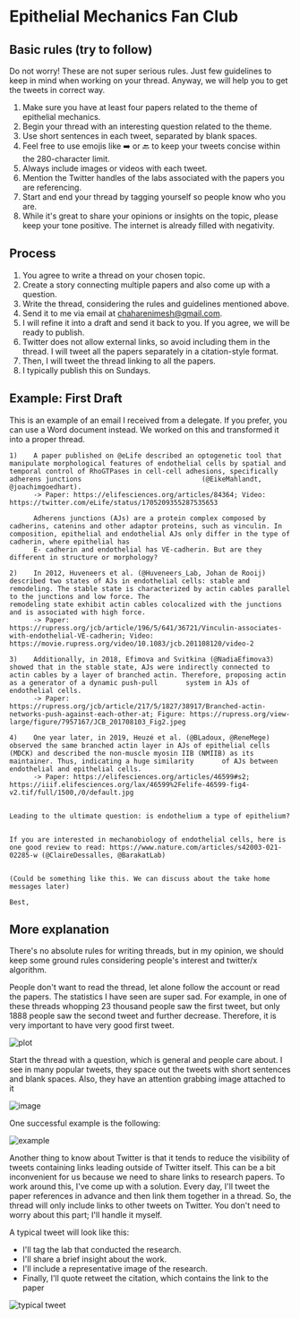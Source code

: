 # Epithelial Mechanics Fan Club

## Basic rules (try to follow)

Do not worry! These are not super serious rules. Just few guidelines to keep in mind when working on your thread. Anyway, we will help you to get the tweets in correct way.

1. Make sure you have at least four papers related to the theme of epithelial mechanics.
2. Begin your thread with an interesting question related to the theme.
3. Use short sentences in each tweet, separated by blank spaces.
4. Feel free to use emojis like ➡️ or 🔙 to keep your tweets concise within the 280-character limit.
5. Always include images or videos with each tweet.
6. Mention the Twitter handles of the labs associated with the papers you are referencing.
7. Start and end your thread by tagging yourself so people know who you are.
8. While it's great to share your opinions or insights on the topic, please keep your tone positive. The internet is already filled with negativity.

## Process

1. You agree to write a thread on your chosen topic.
2. Create a story connecting multiple papers and also come up with a question.
3. Write the thread, considering the rules and guidelines mentioned above.
4. Send it to me via email at chaharenimesh@gmail.com.
5. I will refine it into a draft and send it back to you. If you agree, we will be ready to publish.
6. Twitter does not allow external links, so avoid including them in the thread. I will tweet all the papers separately in a citation-style format.
7. Then, I will tweet the thread linking to all the papers.
8. I typically publish this on Sundays.

## Example: First Draft

This is an example of an email I received from a delegate. If you prefer, you can use a Word document instead. We worked on this and transformed it into a proper thread.

```
1)    A paper published on @eLife described an optogenetic tool that manipulate morphological features of endothelial cells by spatial and temporal control of RhoGTPases in cell-cell adhesions, specifically adherens junctions                              (@EikeMahlandt, @joachimgoedhart).
      -> Paper: https://elifesciences.org/articles/84364; Video: https://twitter.com/eLife/status/1705209355287535653

      Adherens junctions (AJs) are a protein complex composed by cadherins, catenins and other adaptor proteins, such as vinculin. In composition, epithelial and endothelial AJs only differ in the type of cadherin, where epithelial has
      E- cadherin and endothelial has VE-cadherin. But are they different in structure or morphology?

2)    In 2012, Huveneers et al. (@Huveneers_Lab, Johan de Rooij) described two states of AJs in endothelial cells: stable and remodeling. The stable state is characterized by actin cables parallel to the junctions and low force. The                           remodeling state exhibit actin cables colocalized with the junctions and is associated with high force.
      -> Paper: https://rupress.org/jcb/article/196/5/641/36721/Vinculin-associates-with-endothelial-VE-cadherin; Video: https://movie.rupress.org/video/10.1083/jcb.201108120/video-2

3)    Additionally, in 2018, Efimova and Svitkina (@NadiaEfimova3) showed that in the stable state, AJs were indirectly connected to actin cables by a layer of branched actin. Therefore, proposing actin as a generator of a dynamic push-pull       system in AJs of endothelial cells.
      -> Paper: https://rupress.org/jcb/article/217/5/1827/38917/Branched-actin-networks-push-against-each-other-at; Figure: https://rupress.org/view-large/figure/7957167/JCB_201708103_Fig2.jpeg

4)    One year later, in 2019, Heuzé et al. (@BLadoux, @ReneMege) observed the same branched actin layer in AJs of epithelial cells (MDCK) and described the non-muscle myosin IIB (NMIIB) as its maintainer. Thus, indicating a huge similarity       of AJs between endothelial and epithelial cells.
      -> Paper: https://elifesciences.org/articles/46599#s2; https://iiif.elifesciences.org/lax/46599%2Felife-46599-fig4-v2.tif/full/1500,/0/default.jpg


Leading to the ultimate question: is endothelium a type of epithelium?


If you are interested in mechanobiology of endothelial cells, here is one good review to read: https://www.nature.com/articles/s42003-021-02285-w (@ClaireDessalles, @BarakatLab)


(Could be something like this. We can discuss about the take home messages later)

Best,
```

## More explanation

There's no absolute rules for writing threads, but in my opinion, we should keep some ground rules considering people's interest and twitter/x algorithm.

People don't want to read the thread, let alone follow the account or read the papers. The statistics I have seen are super sad. For example, in one of these threads whopping 23 thousand people saw the first tweet, but only 1888 people saw the second tweet and further decrease. Therefore, it is very important to have very good first tweet. 

![plot](./assets/Pasted%20image%2020230916113736.png)

Start the thread with a question, which is general and people care about. I see in many popular tweets, they space out the tweets with short sentences and blank spaces. Also, they have an attention grabbing image attached to it

![image](./assets/Pasted%20image%2020230916114256.png)

One successful example is the following:

![example](./assets/Pasted%20image%2020230916114452.png)

Another thing to know about Twitter is that it tends to reduce the visibility of tweets containing links leading outside of Twitter itself. This can be a bit inconvenient for us because we need to share links to research papers. To work around this, I've come up with a solution. Every day, I'll tweet the paper references in advance and then link them together in a thread. So, the thread will only include links to other tweets on Twitter. You don't need to worry about this part; I'll handle it myself.

A typical tweet will look like this:

- I'll tag the lab that conducted the research.
- I'll share a brief insight about the work.
- I'll include a representative image of the research.
- Finally, I'll quote retweet the citation, which contains the link to the paper

![typical tweet](./assets/Pasted%20image%2020230916120312.png)


